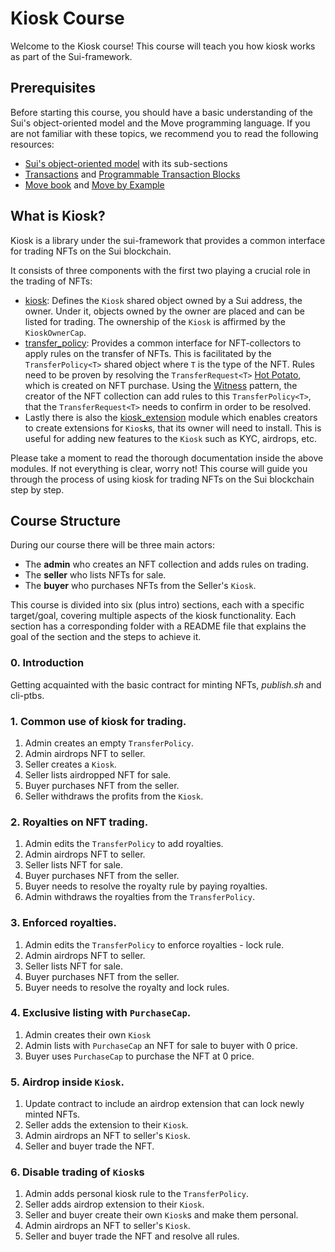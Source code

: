 # Kiosk Course

Welcome to the Kiosk course! This course will teach you how kiosk works as part of the Sui-framework.

## Prerequisites

Before starting this course, you should have a basic understanding of the Sui's object-oriented model and the Move programming language. If you are not familiar with these topics, we recommend you to read the following resources:
- [Sui's object-oriented model](https://docs.sui.io/concepts/object-model) with its sub-sections
- [Transactions](https://docs.sui.io/concepts/transactions) and [Programmable Transaction Blocks](https://docs.sui.io/concepts/transactions/prog-txn-blocks)
- [Move book](https://move-book.com/index.html) and [Move by Example](https://examples.sui.io/)

## What is Kiosk?

Kiosk is a library under the sui-framework that provides a common interface for trading NFTs on the Sui blockchain.

It consists of three components with the first two playing a crucial role in the trading of NFTs:
- [kiosk](https://github.com/MystenLabs/sui/blob/main/crates/sui-framework/packages/sui-framework/sources/kiosk/kiosk.move): Defines the `Kiosk` shared object owned by a Sui address, the owner. Under it, objects owned by the owner are placed and can be listed for trading. The ownership of the `Kiosk` is affirmed by the `KioskOwnerCap`.
- [transfer_policy](https://github.com/MystenLabs/sui/blob/main/crates/sui-framework/packages/sui-framework/sources/kiosk/transfer_policy.move): Provides a common interface for NFT-collectors to apply rules on the transfer of NFTs. This is facilitated by the `TransferPolicy<T>` shared object where `T` is the type of the NFT. Rules need to be proven by resolving the `TransferRequest<T>` [Hot Potato](https://examples.sui.io/patterns/hot-potato.html), which is created on NFT purchase. Using the [Witness](https://move-book.com/programmability/witness-pattern.html) pattern, the creator of the NFT collection can add rules to this `TransferPolicy<T>`, that the `TransferRequest<T>` needs to confirm in order to be resolved.
- Lastly there is also the [kiosk_extension](https://github.com/MystenLabs/sui/blob/main/crates/sui-framework/packages/sui-framework/sources/kiosk/kiosk_extension.move) module which enables creators to create extensions for `Kiosk`s, that its owner will need to install. This is useful for adding new features to the `Kiosk` such as KYC, airdrops, etc.

Please take a moment to read the thorough documentation inside the above modules. If not everything is clear, worry not! This course will guide you through the process of using kiosk for trading NFTs on the Sui blockchain step by step.

## Course Structure

During our course there will be three main actors:
- The **admin** who creates an NFT collection and adds rules on trading.
- The **seller** who lists NFTs for sale.
- The **buyer** who purchases NFTs from the Seller's `Kiosk`.

This course is divided into six (plus intro) sections, each with a specific target/goal, covering multiple aspects of the kiosk functionality.
Each section has a corresponding folder with a README file that explains the goal of the section and the steps to achieve it.

### 0. Introduction

Getting acquainted with the basic contract for minting NFTs, _<span>publish.sh</span>_ and cli-ptbs.

### 1. Common use of kiosk for trading.

1. Admin creates an empty `TransferPolicy`.
2. Admin airdrops NFT to seller.
3. Seller creates a `Kiosk`.
4. Seller lists airdropped NFT for sale.
5. Buyer purchases NFT from the seller.
6. Seller withdraws the profits from the `Kiosk`.

### 2. Royalties on NFT trading.

1. Admin edits the `TransferPolicy` to add royalties.
2. Admin airdrops NFT to seller.
3. Seller lists NFT for sale.
4. Buyer purchases NFT from the seller.
5. Buyer needs to resolve the royalty rule by paying royalties.
6. Admin withdraws the royalties from the `TransferPolicy`.

### 3. Enforced royalties.

1. Admin edits the `TransferPolicy` to enforce royalties - lock rule.
2. Admin airdrops NFT to seller.
3. Seller lists NFT for sale.
4. Buyer purchases NFT from the seller.
5. Buyer needs to resolve the royalty and lock rules.

### 4. Exclusive listing with `PurchaseCap`.

1. Admin creates their own `Kiosk`
2. Admin lists with `PurchaseCap` an NFT for sale to buyer with 0 price.
3. Buyer uses `PurchaseCap` to purchase the NFT at 0 price.

### 5. Airdrop inside `Kiosk`.

1. Update contract to include an airdrop extension that can lock newly minted NFTs.
2. Seller adds the extension to their `Kiosk`.
3. Admin airdrops an NFT to seller's `Kiosk`.
4. Seller and buyer trade the NFT.

### 6. Disable trading of `Kiosk`s

1. Admin adds personal kiosk rule to the `TransferPolicy`.
2. Seller adds airdrop extension to their `Kiosk`.
3. Seller and buyer create their own `Kiosk`s and make them personal.
4. Admin airdrops an NFT to seller's `Kiosk`.
5. Seller and buyer trade the NFT and resolve all rules.

